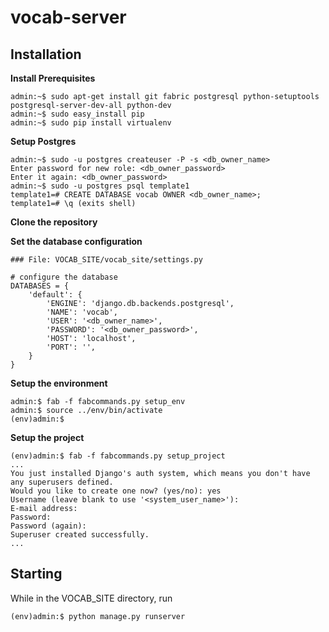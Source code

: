 # vocab-server

## Installation

**Install Prerequisites**

    admin:~$ sudo apt-get install git fabric postgresql python-setuptools postgresql-server-dev-all python-dev
    admin:~$ sudo easy_install pip
    admin:~$ sudo pip install virtualenv

**Setup Postgres**

    admin:~$ sudo -u postgres createuser -P -s <db_owner_name>
    Enter password for new role: <db_owner_password>
    Enter it again: <db_owner_password>
    admin:~$ sudo -u postgres psql template1
    template1=# CREATE DATABASE vocab OWNER <db_owner_name>;
    template1=# \q (exits shell)

**Clone the repository**

**Set the database configuration**

	### File: VOCAB_SITE/vocab_site/settings.py
	
	# configure the database
	DATABASES = {
    	'default': {
    	    'ENGINE': 'django.db.backends.postgresql',
	        'NAME': 'vocab',
	        'USER': '<db_owner_name>',
	        'PASSWORD': '<db_owner_password>',
	        'HOST': 'localhost',
	        'PORT': '',
	    }
	}

**Setup the environment**

    admin:$ fab -f fabcommands.py setup_env
    admin:$ source ../env/bin/activate
    (env)admin:$

**Setup the project**

    (env)admin:$ fab -f fabcommands.py setup_project
    ...
    You just installed Django's auth system, which means you don't have any superusers defined.
	Would you like to create one now? (yes/no): yes
	Username (leave blank to use '<system_user_name>'): 
	E-mail address:
	Password:
	Password (again): 
	Superuser created successfully.
	...

## Starting

While in the VOCAB_SITE directory, run

    (env)admin:$ python manage.py runserver
